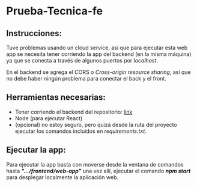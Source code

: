 # Prueba-Tecnica-fe

## Instrucciones:

Tuve problemas usando un cloud service, así que para ejecutar esta web app se necesita tener corriendo la app del backend (en la misma máquina) ya que se conecta a través de algunos puertos por _localhost_.

En el backend se agrega el CORS o _Cross-origin resource sharing_, así que no debe haber ningún problema para conectar el back y el front.

## Herramientas necesarias:

- Tener corriendo el backend del repositorio: [link](https://github.com/Arbupa/Prueba-Tecnica)
- Node (para ejecutar React)
- (opcional) no estoy seguro, pero quizá desde la ruta del proyecto ejecutar los comandos incluidos en _requirements.txt_.

## Ejecutar la app:

Para ejecutar la app basta con moverse desde la ventana de comandos hasta
**_".../frontend/web-app"_** una vez allí, ejecutar el comando **_npm start_** para desplegar localmente la aplicación web.

